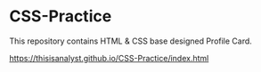 # CSS-Practice

This repository contains HTML & CSS base designed Profile Card.

https://thisisanalyst.github.io/CSS-Practice/index.html
